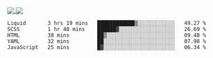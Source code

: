 <a href="https://www.mvuljevas.com">
    <img align="center" src="https://github-readme-stats.vercel.app/api?username=mvuljevas&show_icons=true&theme=dracula" />
</a>
<a href="https://www.mvuljevas.com">
    <img align="center" src="https://github-readme-stats.vercel.app/api/top-langs/?username=mvuljevas&theme=dracula&layout=compact" />
</a>

<br>

<!--START_SECTION:waka-->
```text
Liquid       3 hrs 19 mins   ████████████▒░░░░░░░░░░░░   49.27 % 
SCSS         1 hr 48 mins    ██████▓░░░░░░░░░░░░░░░░░░   26.69 % 
HTML         38 mins         ██▒░░░░░░░░░░░░░░░░░░░░░░   09.48 % 
YAML         32 mins         ██░░░░░░░░░░░░░░░░░░░░░░░   07.98 % 
JavaScript   25 mins         █▓░░░░░░░░░░░░░░░░░░░░░░░   06.34 % 
```
<!--END_SECTION:waka-->
